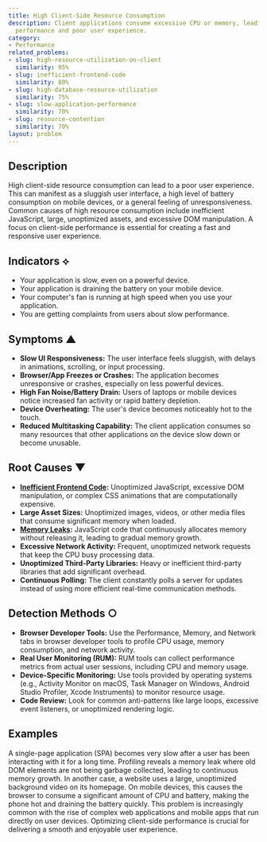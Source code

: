 ```yaml
---
title: High Client-Side Resource Consumption
description: Client applications consume excessive CPU or memory, leading to sluggish
  performance and poor user experience.
category:
- Performance
related_problems:
- slug: high-resource-utilization-on-client
  similarity: 95%
- slug: inefficient-frontend-code
  similarity: 80%
- slug: high-database-resource-utilization
  similarity: 75%
- slug: slow-application-performance
  similarity: 70%
- slug: resource-contention
  similarity: 70%
layout: problem
---
```


## Description
High client-side resource consumption can lead to a poor user experience. This can manifest as a sluggish user interface, a high level of battery consumption on mobile devices, or a general feeling of unresponsiveness. Common causes of high resource consumption include inefficient JavaScript, large, unoptimized assets, and excessive DOM manipulation. A focus on client-side performance is essential for creating a fast and responsive user experience.

## Indicators ⟡
- Your application is slow, even on a powerful device.
- Your application is draining the battery on your mobile device.
- Your computer's fan is running at high speed when you use your application.
- You are getting complaints from users about slow performance.

## Symptoms ▲

- **Slow UI Responsiveness:** The user interface feels sluggish, with delays in animations, scrolling, or input processing.
- **Browser/App Freezes or Crashes:** The application becomes unresponsive or crashes, especially on less powerful devices.
- **High Fan Noise/Battery Drain:** Users of laptops or mobile devices notice increased fan activity or rapid battery depletion.
- **Device Overheating:** The user's device becomes noticeably hot to the touch.
- **Reduced Multitasking Capability:** The client application consumes so many resources that other applications on the device slow down or become unusable.

## Root Causes ▼

- **[Inefficient Frontend Code](inefficient-frontend-code.md):** Unoptimized JavaScript, excessive DOM manipulation, or complex CSS animations that are computationally expensive.
- **Large Asset Sizes:** Unoptimized images, videos, or other media files that consume significant memory when loaded.
- **[Memory Leaks](memory-leaks.md):** JavaScript code that continuously allocates memory without releasing it, leading to gradual memory growth.
- **Excessive Network Activity:** Frequent, unoptimized network requests that keep the CPU busy processing data.
- **Unoptimized Third-Party Libraries:** Heavy or inefficient third-party libraries that add significant overhead.
- **Continuous Polling:** The client constantly polls a server for updates instead of using more efficient real-time communication methods.

## Detection Methods ○

- **Browser Developer Tools:** Use the Performance, Memory, and Network tabs in browser developer tools to profile CPU usage, memory consumption, and network activity.
- **Real User Monitoring (RUM):** RUM tools can collect performance metrics from actual user sessions, including CPU and memory usage.
- **Device-Specific Monitoring:** Use tools provided by operating systems (e.g., Activity Monitor on macOS, Task Manager on Windows, Android Studio Profiler, Xcode Instruments) to monitor resource usage.
- **Code Review:** Look for common anti-patterns like large loops, excessive event listeners, or unoptimized rendering logic.

## Examples
A single-page application (SPA) becomes very slow after a user has been interacting with it for a long time. Profiling reveals a memory leak where old DOM elements are not being garbage collected, leading to continuous memory growth. In another case, a website uses a large, unoptimized background video on its homepage. On mobile devices, this causes the browser to consume a significant amount of CPU and battery, making the phone hot and draining the battery quickly. This problem is increasingly common with the rise of complex web applications and mobile apps that run directly on user devices. Optimizing client-side performance is crucial for delivering a smooth and enjoyable user experience.